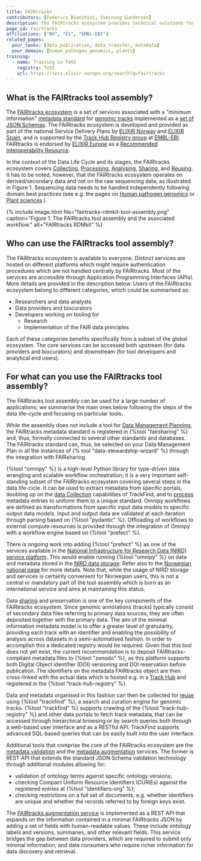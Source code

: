 ```yaml
---
title: FAIRtracks
contributors: [Federico Bianchini, Sveinung Gundersen]
description: The FAIRtracks ecosystem provides technical solutions for the FAIRification of genome browser track files
page_id: fairtracks
affiliations: ["NO", "ES", "EMBL-EBI"]
related_pages: 
  your_tasks: [data_publication, data_transfer, metadata]
  your_domain: [human_pathogen_genomics, plants]
training:
  - name: Training in TeSS
    registry: TeSS
    url: https://tess.elixir-europe.org/search?q=fairtracks
---
```


## What is the FAIRtracks tool assembly?

The [FAIRtracks ecosystem](https://fairtracks.net/) is a set of services associated with a "minimum information"
[metadata standard](https://fairtracks.net/standards/#standards-01-fairtracks) for
[genomic tracks](https://fairtracks.net/tracks/#tracks-01-genomic-tracks)
implemented as a [set of JSON Schemas](https://github.com/fairtracks/fairtracks_standard/tree/master/json/schema).
The FAIRtracks ecosystem is developed and provided as part of the national Service Delivery Plans by
[ELIXIR Norway](https://elixir.no/) and [ELIXIR Spain](https://elixir-europe.org/about-us/who-we-are/nodes/spain),
and is supported by the [Track Hub Registry group](https://trackhubregistry.org/) at [EMBL-EBI](https://www.ebi.ac.uk/).
FAIRtracks is endorsed by [ELIXIR Europe](https://elixir-europe.org/) as a
[Recommended Interoperability Resource](https://elixir-europe.org/platforms/interoperability/rirs).

In the context of the Data Life Cycle and its stages, the FAIRtracks ecosystem covers [Collecting](collecting), [Processing](processing),
[Analysing](analysing), [Sharing](sharing), and [Reusing](reusing). It has to be noted, however, that the FAIRtracks ecosystem operates
on derived/secondary data and not on the raw sequencing data, as illustrated in Figure 1.
Sequencing data needs to be handled independently following domain best practices
(see e.g. the pages on [Human pathogen genomics](human_pathogen_genomics) or [Plant sciences](plant_sciences) ).

{% include image.html file="fairtracks-rdmkit-tool-assembly.png" caption="Figure 1. The FAIRtracks tool assembly and the associated workflow."
alt="FAIRtracks RDMkit" %}

## Who can use the FAIRtracks tool assembly?

The FAIRtracks ecosystem is available to everyone.
Distinct services are hosted on different platforms which might require authentication procedures which are not handled centrally by FAIRtracks.
Most of the services are accessible through Application Programming Interfaces (APIs). More details are provided in the description below.
Users of the FAIRtracks ecosystem belong to different categories, which could be summarised as:

- Researchers and data analysts
- Data providers and biocurators
- Developers working on tooling for
  - Research
  - Implementation of the FAIR data principles

Each of these categories benefits specifically from a subset of the global ecosystem.
The core services can be accessed both upstream (for data providers and biocurators) and downstream (for tool developers and analytical end users).

## For what can you use the FAIRtracks tool assembly?

The FAIRtracks tool assembly can be used for a large number of applications; we summarise the main ones below following the steps of the data life-cycle
and focusing on particular tools. 

While the assembly does not include a tool for [Data Management Planning](dmp),
the FAIRtracks metadata standard is registered in {%tool "fairsharing" %}
and, thus, formally connected to several other standards and databases.
The FAIRtracks standard can, thus, be selected on your Data Management Plan in all the instances of {% tool "data-stewardship-wizard" %} through
the integration with FAIRsharing. 

{%tool "omnipy" %} is a high-level Python library for type-driven data wrangling and scalable workflow orchestration;
it is a very important self-standing subset of the FAIRtracks ecosystem covering several steps in the data life-cicle.
It can be used to extract metadata from specific portals, doubling up on the [data Collection](collecting)
capabilities of TrackFind, and to [process](processing) metadata entries to uniform them to a unique standard.
Omnipy workflows are defined as transformations from specific input data models to specific output data models.
Input and output data are validated at each iteration through parsing based on {%tool "pydantic" %}.
Offloading of workflows to external compute resources is provided through the integration of Omnipy with a
workflow engine based on {%tool "prefect" %}.

There is ongoing work into adding {%tool "prefect" %} as one of the services available in the
[National Infrastructure for Research Data (NIRD) service platform](https://www.sigma2.no/nird-service-platform).
This would enable running {%tool "omnipy" %} on data and metadata stored in the [NIRD data storage](https://www.sigma2.no/data-storage).
Refer also to the [Norwegian national page](no_resources) for more details. Note that, while the usage of NIRD storage and services
is certainly convenient for Norwegian users, this is not a central or mandatory part of the tool assembly which is born as an international
service and aims at maintaining this status.

Data [sharing](sharing) and preservation is one of the key components of the FAIRtracks ecosystem.
Since genomic annotations (tracks) typically consist of secondary data files referring to primary data sources,
they are often deposited together with the primary data. The aim of the minimal information metadata model is to
offer a greater level of granularity, providing each track with an identifier and enabling the possibility of analysis across datasets
in a semi-automatised fashion. In order to accomplish this a dedicated registry would be required. Given that this tool does not yet exist,
the current recommendation is to deposit FAIRtracks-compliant metadata files to {%tool "zenodo" %},
as this platform supports both Digital Object identifier (DOI) versioning and DOI reservation before publication.
The identifiers on the metadata FAIRtracks object are then cross-linked with the actual data which is hosted
e.g. in a [Track Hub](https://genome.ucsc.edu/goldenPath/help/hgTrackHubHelp.html) and registered in
the {%tool "track-hub-registry" %}.

Data and metadata organised in this fashion can then be collected for [reuse](reusing) using {%tool "trackfind" %},
a search and curation engine for genomic tracks.
{%tool "trackfind" %} supports crawling of the {%tool "track-hub-registry" %} and other data portals to fetch track metadata,
that can be accessed through hierarchical browsing or by search queries both through a web-based user interface and as a RESTful API.
TrackFind supports advanced SQL-based queries that can be easily built into the user interface.

Additional tools that comprise the core of the FAIRtracks ecosystem are the
[metadata validation](https://fairtracks.net/services/?category=Core%20services&tags%5B0%5D=Metadata%20validation) and the
[metadata augmentation](https://fairtracks.net/services/?category=Core%20services&tags%5B0%5D=Metadata%20augmentation) services.
The former is REST API that extends the standard JSON Schema validation technology through additional modules allowing for:

* validation of ontology terms against specific ontology versions;
* checking Compact Uniform Resource Identifiers (CURIEs) against the registered entries at {%tool "identifiers-org" %};
* checking restrictions on a full set of documents, e.g. whether identifiers are unique and whether the records referred to by foreign keys exist.

The [FAIRtracks augmentation service](https://fairtracks.net/services/?category=Core%20services&tags%5B0%5D=Metadata%20augmentation)
is implemented as a REST API that expands on the information contained in a minimal FAIRtracks JSON by adding
a set of fields with human-readable values. These include ontology labels and versions, summaries, and other relevant fields.
This service bridges the gap between data providers, which are required to submit only minimal information, and data consumers
who require richer information for data discovery and retrieval.
